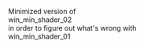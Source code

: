 Minimized version of  
win_min_shader_02  
in order to figure out what's wrong with  
win_min_shader_01  